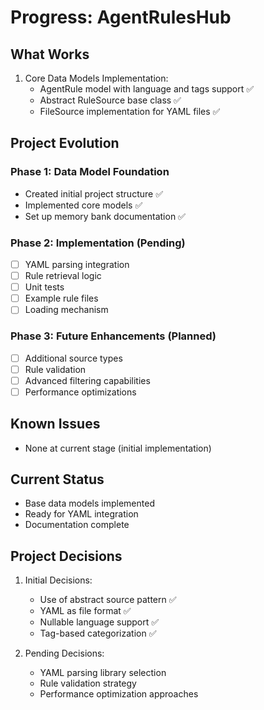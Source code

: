 # Progress: AgentRulesHub

## What Works
1. Core Data Models Implementation:
   - AgentRule model with language and tags support ✅
   - Abstract RuleSource base class ✅
   - FileSource implementation for YAML files ✅

## Project Evolution
### Phase 1: Data Model Foundation
- Created initial project structure ✅
- Implemented core models ✅
- Set up memory bank documentation ✅

### Phase 2: Implementation (Pending)
- [ ] YAML parsing integration
- [ ] Rule retrieval logic
- [ ] Unit tests
- [ ] Example rule files
- [ ] Loading mechanism

### Phase 3: Future Enhancements (Planned)
- [ ] Additional source types
- [ ] Rule validation
- [ ] Advanced filtering capabilities
- [ ] Performance optimizations

## Known Issues
- None at current stage (initial implementation)

## Current Status
- Base data models implemented
- Ready for YAML integration
- Documentation complete

## Project Decisions
1. Initial Decisions:
   - Use of abstract source pattern ✅
   - YAML as file format ✅
   - Nullable language support ✅
   - Tag-based categorization ✅

2. Pending Decisions:
   - YAML parsing library selection
   - Rule validation strategy
   - Performance optimization approaches
